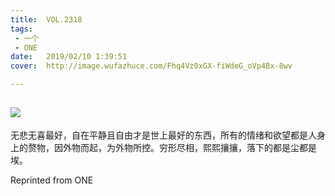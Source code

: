 ```yaml
---
title:	VOL.2318
tags:
 - 一个
 - ONE
date:	2019/02/10 1:39:51
cover:	http://image.wufazhuce.com/Fhq4Vz0xGX-fiWdeG_oVp4Bx-8wv

---
```

![](http://image.wufazhuce.com/Fhq4Vz0xGX-fiWdeG_oVp4Bx-8wv)
---

无悲无喜最好，自在平静且自由才是世上最好的东西，所有的情绪和欲望都是人身上的赘物，因外物而起，为外物所控。穷形尽相，熙熙攘攘，落下的都是尘都是埃。
 
Reprinted from ONE
